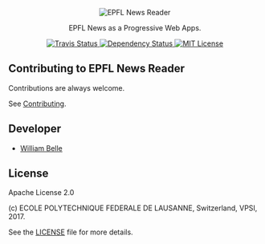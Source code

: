 <p align="center">
  <img alt="EPFL News Reader" src="https://raw.githubusercontent.com/epfl-devrun/epfl-news-reader/master/src/img/icons/icon-256.png" />
</p>

<p align="center">
  EPFL News as a Progressive Web Apps.
</p>

<p align="center">
  <a href="https://travis-ci.org/epfl-devrun/epfl-news-reader">
    <img alt="Travis Status" src="https://travis-ci.org/epfl-devrun/epfl-news-reader.svg?branch=master">
  </a>
  <a href='https://gemnasium.com/github.com/epfl-devrun/epfl-news-reader'>
    <img alt="Dependency Status" src="https://gemnasium.com/badges/github.com/epfl-devrun/epfl-news-reader.svg" />
  </a>
  <a href="https://raw.githubusercontent.com/epfl-devrun/epfl-news-reader/master/LICENSE">
    <img alt="MIT License" src="https://img.shields.io/badge/license-Apache%202.0-blue.svg">
  </a>
</p>

Contributing to EPFL News Reader
--------------------------------

Contributions are always welcome.

See [Contributing](CONTRIBUTING.md).

Developer
---------

  * [William Belle](https://github.com/williambelle)

License
-------

Apache License 2.0

(c) ECOLE POLYTECHNIQUE FEDERALE DE LAUSANNE, Switzerland, VPSI, 2017.

See the [LICENSE](LICENSE) file for more details.
